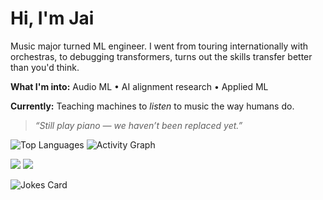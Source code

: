 # Hi, I'm Jai

Music major turned ML engineer. 
I went from touring internationally with orchestras, to debugging transformers, turns out the skills transfer 
better than you'd think.

**What I'm into:** Audio ML • AI alignment research • Applied ML

**Currently:** Teaching machines to *listen* to music the way humans do.

> *“Still play piano — we haven’t been replaced yet.”*

![Top Languages](https://github-readme-stats.vercel.app/api/top-langs/?username=Jai-Dhiman&layout=compact&theme=radical&hide_border=true) 
![Activity Graph](https://github-readme-activity-graph.vercel.app/graph?username=Jai-Dhiman&theme=high-contrast&hide_border=true&area=true)

<p align="left">
  <a href="https://www.linkedin.com/in/jai-d"><img src="https://img.shields.io/badge/LinkedIn-0A66C2?style=for-the-badge&logo=linkedin&logoColor=white"/></a>
  <a href="https://www.jaidhiman.com"><img src="https://img.shields.io/badge/Website-121212?style=for-the-badge&logo=firefox&logoColor=white"/></a>
</p>

![Jokes Card](https://readme-jokes.vercel.app/api?theme=radical)
